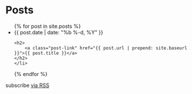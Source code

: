 <!--
---
layout: page
title: Writing
permalink: /blog/
order: 3
---

-->
<h1 class="page-heading">Posts</h1>

<ul class="post-list">
{% for post in site.posts %}
    <li>
    <span class="post-meta">{{ post.date | date: "%b %-d, %Y" }}</span>

    <h2>
        <a class="post-link" href="{{ post.url | prepend: site.baseurl }}">{{ post.title }}</a>
    </h2>
    </li>
{% endfor %}
</ul>

<p class="rss-subscribe">subscribe <a href="{{ "/feed.xml" | prepend: site.baseurl }}">via RSS</a></p>
